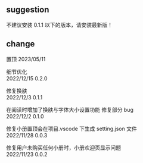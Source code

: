 ## suggestion

不建议安装 0.1.1 以下的版本，请安装最新版！

## change

置顶
2023/05/11

细节优化  
2022/12/15 0.2.0

修复换肤  
2022/12/3 0.1.1

在阅读时增加了换肤与字体大小设置功能
修复部分 bug  
2022/12/2 0.1.0

修复小册置顶会在项目.vscode 下生成 setting.json 文件  
2022/11/28 0.0.3

修复用户未购买任何小册时，小册欢迎页显示问题  
2022/11/23 0.0.2
